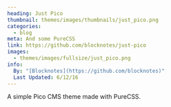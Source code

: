 ```yaml
---
heading: Just Pico
thumbnail: themes/images/thumbnails/just_pico.png
categories:
  - blog
meta: And some PureCSS
link: https://github.com/blocknotes/just-pico
images:
  - themes/images/fullsize/just_pico.png
info:
  By: "[Blocknotes](https://github.com/blocknotes)"
  Last Updated: 6/12/16
---
```


A simple Pico CMS theme made with PureCSS.
